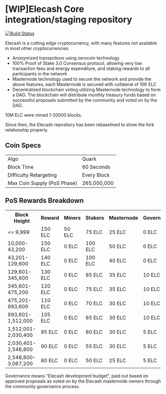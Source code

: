 [WIP]Elecash Core integration/staging repository
=====================================

[![Build Status](https://travis-ci.com/liray-unendlich/Elecash.svg?branch=master)](https://travis-ci.org/liray-unendlich/Elecash)

Elecash is a cutting edge cryptocurrency, with many features not available in most other cryptocurrencies.
- Anonymized transactions using zerocoin technology
- 100% Proof of Stake 3.0 Consensus protocol, allowing very low transaction fees and energy expenditure, and staking rewards to all participants in the network
- Masternode technology used to secure the network and provide the above features, each Masternode is secured
  with collateral of 10K ELC
- Decentralized blockchain voting utilizing Masternode technology to form a DAO. The blockchain will distribute monthly treasury funds based on successful proposals submitted by the community and voted on by the DAO.

10M ELC were mined 1-20000 blocks.

Since then, the Elecash repository has been rebaselined to show the fork relationship properly.

## Coin Specs ##
<table>
<tr><td>Algo</td><td>Quark</td></tr>
<tr><td>Block Time</td><td>60 Seconds</td></tr>
<tr><td>Difficulty Retargeting</td><td>Every Block</td></tr>
<tr><td>Max Coin Supply (PoS Phase)</td><td>265,000,000</td></tr>
</table>

## PoS Rewards Breakdown ##
<table>
<th>Block Height</th><th>Reward</th><th>Miners</th><th>Stakers</th><th>Masternode</th><th>Governance</th>
<tr><td><= 9,999</td><td>150 ELC</td><td>50 ELC</td><td>75 ELC</td><td>25 ELC</td><td>0 ELC</td></tr>
<tr><td>10,000-43,200</td><td>150 ELC</td><td>0 ELC</td><td>100 ELC</td><td>50 ELC</td><td>0 ELC</td></tr>
<tr><td>43,201-129,600</td><td>140 ELC</td><td>0 ELC</td><td>100 ELC</td><td>40 ELC</td><td>0 ELC</td></tr>
<tr><td>129,601-345,600</td><td>130 ELC</td><td>0 ELC</td><td>85 ELC</td><td>35 ELC</td><td>10 ELC</td></tr>
<tr><td>345,601-475,200</td><td>120 ELC</td><td>0 ELC</td><td>75 ELC</td><td>35 ELC</td><td>10 ELC</td></tr>
<tr><td>475,201-993,600</td><td>110 ELC</td><td>0 ELC</td><td>70 ELC</td><td>30 ELC</td><td>10 ELC</td></tr>
<tr><td>993,601-1,512,000</td><td>105 ELC</td><td>0 ELC</td><td>65 ELC</td><td>30 ELC</td><td>10 ELC</td></tr>
<tr><td>1,512,001-2,030,400</td><td>95 ELC</td><td>0 ELC</td><td>60 ELC</td><td>30 ELC</td><td>5 ELC</td></tr>
<tr><td>2,030,401-2,548,800</td><td>90 ELC</td><td>0 ELC</td><td>55 ELC</td><td>30 ELC</td><td>5 ELC</td></tr>
<tr><td>2,548,800-3,067,200</td><td>80 ELC</td><td>0 ELC</td><td>50 ELC</td><td>25 ELC</td><td>5 ELC</td></tr>
</table>

Governance means "Elecash development budget", paid out based on approved proposals as voted on by the Elecash masternode owners through the community governance process.
